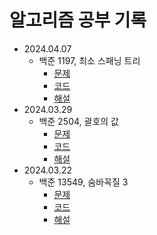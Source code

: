 # 알고리즘 공부 기록
+ 2024.04.07
    + 백준 1197, 최소 스패닝 트리
        + [문제](https://www.acmicpc.net/problem/1197)
        + [코드](https://github.com/56unbreakable/algorithm/blob/master/python/boj_1197.py)
        + [해설](https://56unbreakable.tistory.com/5)
+ 2024.03.29
    + 백준 2504, 괄호의 값
        + [문제](https://www.acmicpc.net/problem/2504)
        + [코드](https://github.com/56unbreakable/algorithm/blob/master/python/boj_2504.py)
        + [해설](https://56unbreakable.tistory.com/4)
+ 2024.03.22
    + 백준 13549, 숨바꼭질 3
        + [문제](https://www.acmicpc.net/problem/13549)
        + [코드](https://github.com/56unbreakable/algorithm/blob/master/python/boj_13549.py)
        + [해설](https://56unbreakable.tistory.com/3)